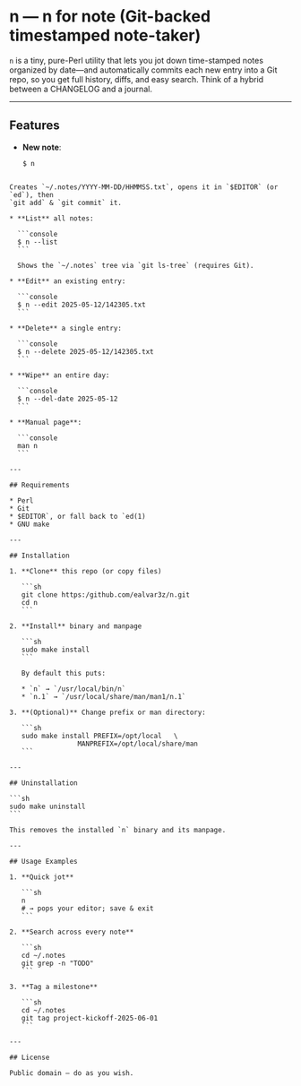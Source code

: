 # n — n for note (Git-backed timestamped note-taker)

`n` is a tiny, pure-Perl utility that lets you jot down time-stamped notes
organized by date—and automatically commits each new entry into a Git repo, so
you get full history, diffs, and easy search. Think of a hybrid between a CHANGELOG and a journal.

---

## Features

- **New note**:  
  ```console
  $ n
````

Creates `~/.notes/YYYY-MM-DD/HHMMSS.txt`, opens it in `$EDITOR` (or `ed`), then
`git add` & `git commit` it.

* **List** all notes:

  ```console
  $ n --list
  ```

  Shows the `~/.notes` tree via `git ls-tree` (requires Git).

* **Edit** an existing entry:

  ```console
  $ n --edit 2025-05-12/142305.txt
  ```

* **Delete** a single entry:

  ```console
  $ n --delete 2025-05-12/142305.txt
  ```

* **Wipe** an entire day:

  ```console
  $ n --del-date 2025-05-12
  ```

* **Manual page**:

  ```console
  man n
  ```

---

## Requirements

* Perl
* Git
* $EDITOR`, or fall back to `ed(1)
* GNU make

---

## Installation

1. **Clone** this repo (or copy files)

   ```sh
   git clone https:/github.com/ealvar3z/n.git
   cd n
   ```

2. **Install** binary and manpage

   ```sh
   sudo make install
   ```

   By default this puts:

   * `n` → `/usr/local/bin/n`
   * `n.1` → `/usr/local/share/man/man1/n.1`

3. **(Optional)** Change prefix or man directory:

   ```sh
   sudo make install PREFIX=/opt/local   \
                 MANPREFIX=/opt/local/share/man
   ```

---

## Uninstallation

```sh
sudo make uninstall
```

This removes the installed `n` binary and its manpage.

---

## Usage Examples

1. **Quick jot**

   ```sh
   n
   # → pops your editor; save & exit
   ```

2. **Search across every note**

   ```sh
   cd ~/.notes
   git grep -n "TODO"
   ```

3. **Tag a milestone**

   ```sh
   cd ~/.notes
   git tag project-kickoff-2025-06-01
   ```

---

## License

Public domain — do as you wish.

